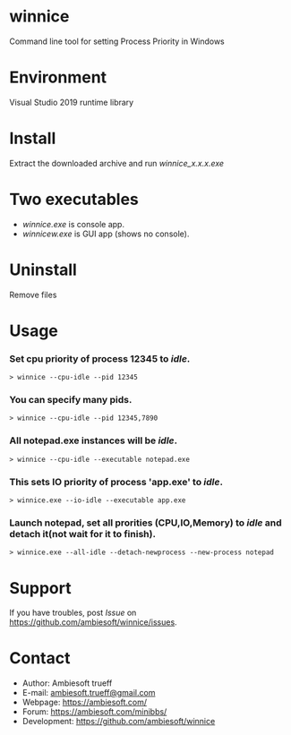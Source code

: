 # winnice
Command line tool for setting Process Priority in Windows

# Environment
Visual Studio 2019 runtime library 

# Install 
Extract the downloaded archive and run *winnice_x.x.x.exe*

# Two executables
* *winnice.exe* is console app.
* *winnicew.exe* is GUI app (shows no console).

# Uninstall
Remove files

# Usage
### Set cpu priority of process 12345 to *idle*.

```
> winnice --cpu-idle --pid 12345
```


### You can specify many pids.
```
> winnice --cpu-idle --pid 12345,7890
```


### All notepad.exe instances will be *idle*.
```
> winnice --cpu-idle --executable notepad.exe
```


### This sets IO priority of process 'app.exe' to *idle*.
```
> winnice.exe --io-idle --executable app.exe
```


### Launch notepad, set all prorities (CPU,IO,Memory) to *idle* and detach it(not wait for it to finish).
```
> winnice.exe --all-idle --detach-newprocess --new-process notepad
```

# Support
If you have troubles, post *Issue* on <https://github.com/ambiesoft/winnice/issues>.

# Contact
- Author: Ambiesoft trueff
- E-mail: <ambiesoft.trueff@gmail.com>
- Webpage: <https://ambiesoft.com/>
- Forum: <https://ambiesoft.com/minibbs/>
- Development: <https://github.com/ambiesoft/winnice>